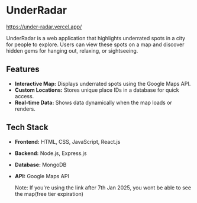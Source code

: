 # UnderRadar

https://under-radar.vercel.app/

UnderRadar is a web application that highlights underrated spots in a city for people to explore. Users can view these spots on a map and discover hidden gems for hanging out, relaxing, or sightseeing. 

## Features
- **Interactive Map:** Displays underrated spots using the Google Maps API.
- **Custom Locations:** Stores unique place IDs in a database for quick access.
- **Real-time Data:** Shows data dynamically when the map loads or renders.

## Tech Stack
- **Frontend:** HTML, CSS, JavaScript, React.js
- **Backend:** Node.js, Express.js
- **Database:** MongoDB 
- **API:** Google Maps API

  Note: If you're using the link after 7th Jan 2025, you wont be able to see the map(free tier expiration)
